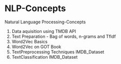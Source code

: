 # NLP-Concepts
Natural Language Processing-Concepts
1. Data aquisition using TMDB API
2. Text Preparation - Bag of words, n-grams and TfIdf
3. Word2Vec Basics
4. Word2Vec on GOT Book
5. TextPreprocessing Techniques IMDB_Dataset
6. TextClassification IMDB_Dataset
